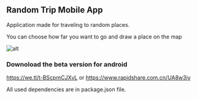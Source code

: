 ## Random Trip Mobile App

Application made for traveling to random places.

You can choose how far you want to go and draw a place on the map

![alt](https://imgur.com/s0Tnk1I)




### Downoload the beta version for android
https://we.tl/t-BScpmCJXvL
or
https://www.rapidshare.com.cn/UA8w3iy




All used dependencies are in package.json file.

